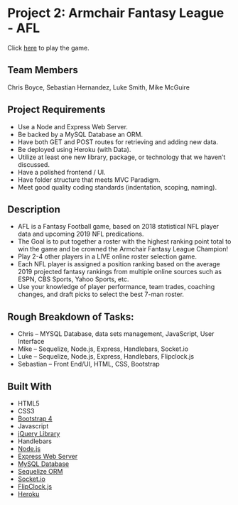 # Project 2: Armchair Fantasy League - AFL

Click [here]( https://obscure-headland-22137.herokuapp.com/ ) to play the game. 


## Team Members
Chris Boyce, Sebastian Hernandez, Luke Smith, Mike McGuire


## Project Requirements
* Use a Node and Express Web Server.
* Be backed by a MySQL Database an ORM.
* Have both GET and POST routes for retrieving and adding new data.
* Be deployed using Heroku (with Data).
* Utilize at least one new library, package, or technology that we haven’t discussed.
* Have a polished frontend / UI.
* Have folder structure that meets MVC Paradigm.
* Meet good quality coding standards (indentation, scoping, naming).


## Description
* AFL is a Fantasy Football game, based on 2018 statistical NFL player data and upcoming 2019 NFL predications.
* The Goal is to put together a roster with the highest ranking point total to win the game and be crowned the Armchair Fantasy League Champion!
* Play 2-4 other players in a LIVE online roster selection game. 
* Each NFL player is assigned a position ranking based on the average 2019 projected fantasy rankings from multiple online sources such as ESPN, CBS Sports, Yahoo Sports, etc.
* Use your knowledge of player performance, team trades, coaching changes, and draft picks to select the best 7-man roster. 


## Rough Breakdown of  Tasks:
* Chris – MYSQL Database, data sets management, JavaScript, User Interface
* Mike – Sequelize, Node.js, Express, Handlebars, Socket.io
* Luke – Sequelize, Node.js, Express, Handlebars, Flipclock.js
* Sebastian – Front End/UI, HTML, CSS, Bootstrap


## Built With
* HTML5
* CSS3
* [Bootstrap 4](https://getbootstrap.com/)
* Javascript
* [jQuery Library](https://jquery.com/)
* Handlebars
* [Node.js](https://nodejs.org/en/docs/)
* [Express Web Server](https://expressjs.com/)
* [MySQL Database](https://dev.mysql.com/doc/)
* [Sequelize ORM](https://sequelize.org/)
* [Socket.io](https://socket.io/)
* [FlipClock.js](http://flipclockjs.com/)
* [Heroku](https://www.heroku.com/)

